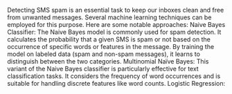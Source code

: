 Detecting SMS spam is an essential task to keep our inboxes clean and free from unwanted messages. Several machine learning techniques can be employed for this purpose. Here are some notable approaches:
Naive Bayes Classifier:
The Naive Bayes model is commonly used for spam detection. It calculates the probability that a given SMS is spam or not based on the occurrence of specific words or features in the message.
By training the model on labeled data (spam and non-spam messages), it learns to distinguish between the two categories.
Multinomial Naïve Bayes:
This variant of the Naive Bayes classifier is particularly effective for text classification tasks.
It considers the frequency of word occurrences and is suitable for handling discrete features like word counts.
Logistic Regression:
